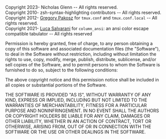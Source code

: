 
Copyright 2023- Nicholas Glenn -- All rights reserved. \
Copyright 2010- zsh-syntax-highlighting contributors -- All rights reserved. \
Copyright 2012- [Gregory Pakosz](https://github.com/gpakosz/.tmux) for `tmux.conf` and `tmux.conf.local` -- All rights reserved. \
Copyright 2021- [Luca Salvarani](https://github.com/LukeSavefrogs/column_ansi) for `column_ansi`: an ansi color escape compatible tabulator -- All rights reserved

Permission is hereby granted, free of charge, to any person obtaining a copy of
this software and associated documentation files (the "Software"), to deal in
the Software without restriction, including without limitation the rights to
use, copy, modify, merge, publish, distribute, sublicense, and/or sell copies of
the Software, and to permit persons to whom the Software is furnished to do so,
subject to the following conditions:

The above copyright notice and this permission notice shall be included in all
copies or substantial portions of the Software.

THE SOFTWARE IS PROVIDED "AS IS", WITHOUT WARRANTY OF ANY KIND, EXPRESS OR
IMPLIED, INCLUDING BUT NOT LIMITED TO THE WARRANTIES OF MERCHANTABILITY, FITNESS
FOR A PARTICULAR PURPOSE AND NONINFRINGEMENT. IN NO EVENT SHALL THE AUTHORS OR
COPYRIGHT HOLDERS BE LIABLE FOR ANY CLAIM, DAMAGES OR OTHER LIABILITY, WHETHER
IN AN ACTION OF CONTRACT, TORT OR OTHERWISE, ARISING FROM, OUT OF OR IN
CONNECTION WITH THE SOFTWARE OR THE USE OR OTHER DEALINGS IN THE SOFTWARE.
